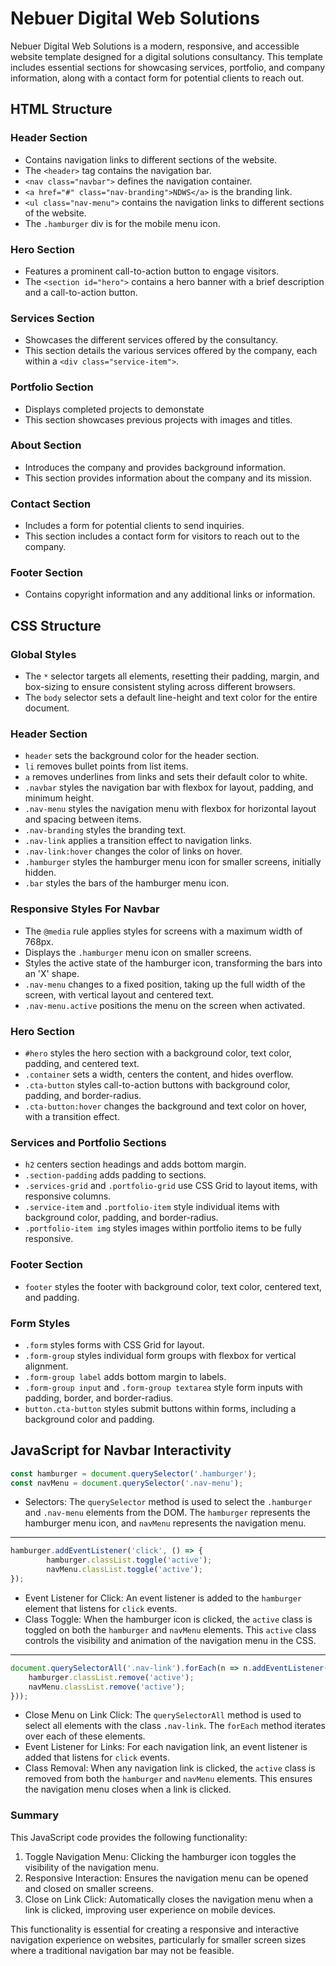 # Nebuer Digital Web Solutions

Nebuer Digital Web Solutions is a modern, responsive, and accessible website template designed for a digital solutions consultancy. This template includes essential sections for showcasing services, portfolio, and company information, along with a contact form for potential clients to reach out.

## HTML Structure

### Header Section
- Contains navigation links to different sections of the website.
- The ```<header>``` tag contains the navigation bar.
- ```<nav class="navbar">``` defines the navigation container.
- ```<a href="#" class="nav-branding">NDWS</a>``` is the branding link.
- ```<ul class="nav-menu">``` contains the navigation links to different sections of the website.
- The ```.hamburger``` div is for the mobile menu icon.

### Hero Section
- Features a prominent call-to-action button to engage visitors.
- The ```<section id="hero">``` contains a hero banner with a brief description and a call-to-action button.

### Services Section
- Showcases the different services offered by the consultancy.
- This section details the various services offered by the company, each within a ```<div class="service-item">```.

### Portfolio Section
- Displays completed projects to demonstate
- This section showcases previous projects with images and titles.

### About Section
- Introduces the company and provides background information.
- This section provides information about the company and its mission.

### Contact Section
- Includes a form for potential clients to send inquiries.
- This section includes a contact form for visitors to reach out to the company.

### Footer Section
- Contains copyright information and any additional links or information.

## CSS Structure

### Global Styles
- The ```*``` selector targets all elements, resetting their padding, margin, and box-sizing to ensure consistent styling across different browsers.
- The ```body``` selector sets a default line-height and text color for the entire document.

### Header Section
- ```header``` sets the background color for the header section.
- ```li``` removes bullet points from list items.
- ```a``` removes underlines from links and sets their default color to white.
- ```.navbar``` styles the navigation bar with flexbox for layout, padding, and minimum height.
- ```.nav-menu``` styles the navigation menu with flexbox for horizontal layout and spacing between items.
- ```.nav-branding``` styles the branding text.
- ```.nav-link``` applies a transition effect to navigation links.
- ```.nav-link:hover``` changes the color of links on hover.
- ```.hamburger``` styles the hamburger menu icon for smaller screens, initially hidden.
- ```.bar``` styles the bars of the hamburger menu icon.

### Responsive Styles For Navbar
- The ```@media``` rule applies styles for screens with a maximum width of 768px.
- Displays the ```.hamburger``` menu icon on smaller screens.
- Styles the active state of the hamburger icon, transforming the bars into an 'X' shape.
- ```.nav-menu``` changes to a fixed position, taking up the full width of the screen, with vertical layout and centered text.
- ```.nav-menu.active``` positions the menu on the screen when activated.

### Hero Section
- ```#hero``` styles the hero section with a background color, text color, padding, and centered text.
- ```.container``` sets a width, centers the content, and hides overflow.
- ```.cta-button``` styles call-to-action buttons with background color, padding, and border-radius.
- ```.cta-button:hover``` changes the background and text color on hover, with a transition effect.

### Services and Portfolio Sections
- ```h2``` centers section headings and adds bottom margin.
- ```.section-padding``` adds padding to sections.
- ```.services-grid``` and ```.portfolio-grid``` use CSS Grid to layout items, with responsive columns.
- ```.service-item``` and ```.portfolio-item``` style individual items with background color, padding, and border-radius.
- ```.portfolio-item img``` styles images within portfolio items to be fully responsive.

### Footer Section
- ```footer``` styles the footer with background color, text color, centered text, and padding.

### Form Styles
- ```.form``` styles forms with CSS Grid for layout.
- ```.form-group``` styles individual form groups with flexbox for vertical alignment.
- ```.form-group label``` adds bottom margin to labels.
- ```.form-group input``` and ```.form-group textarea``` style form inputs with padding, border, and border-radius.
- ```button.cta-button``` styles submit buttons within forms, including a background color and padding.

## JavaScript for Navbar Interactivity

```javascript
const hamburger = document.querySelector('.hamburger');
const navMenu = document.querySelector('.nav-menu');
```

- Selectors: The ```querySelector``` method is used to select the ```.hamburger``` and ```.nav-menu``` elements from the DOM. The ```hamburger``` represents the hamburger menu icon, and ```navMenu``` represents the navigation menu.
---

```javascript
hamburger.addEventListener('click', () => {
        hamburger.classList.toggle('active');
        navMenu.classList.toggle('active');
});
```
- Event Listener for Click: An event listener is added to the ```hamburger``` element that listens for ```click``` events.
- Class Toggle: When the hamburger icon is clicked, the ```active``` class is toggled on both the ```hamburger``` and ```navMenu``` elements. This ```active``` class controls the visibility and animation of the navigation menu in the CSS.
---

```javascript
document.querySelectorAll('.nav-link').forEach(n => n.addEventListener('click', () => {
    hamburger.classList.remove('active');
    navMenu.classList.remove('active');
}));
```
- Close Menu on Link Click: The ```querySelectorAll``` method is used to select all elements with the class ```.nav-link```. The ```forEach``` method iterates over each of these elements.
- Event Listener for Links: For each navigation link, an event listener is added that listens for ```click``` events.
- Class Removal: When any navigation link is clicked, the ```active``` class is removed from both the ```hamburger``` and ```navMenu``` elements. This ensures the navigation menu closes when a link is clicked.

### Summary
This JavaScript code provides the following functionality:

1. Toggle Navigation Menu: Clicking the hamburger icon toggles the visibility of the navigation menu.
2. Responsive Interaction: Ensures the navigation menu can be opened and closed on smaller screens.
3. Close on Link Click: Automatically closes the navigation menu when a link is clicked, improving user experience on mobile devices.

This functionality is essential for creating a responsive and interactive navigation experience on websites, particularly for smaller screen sizes where a traditional navigation bar may not be feasible.